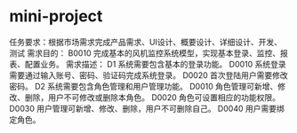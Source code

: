 # mini-project
任务要求：根据市场需求完成产品需求、UI设计、概要设计、详细设计、开发、测试
需求目的：
B0010  完成基本的风机监控系统模型，实现基本登录、监控、报表、配置业务。
需求描述：
D1  系统需要包含基本的登录功能。
D0010  系统登录需要通过输入账号、密码、验证码完成系统登录。
D0020  首次登陆用户需要修改密码。
D2  系统需要包含角色管理和用户管理功能。
D0010  角色管理可新增、修改、删除，用户不可修改或删除本角色。
D0020  角色可设置相应的功能权限。
D0030  用户管理可新增、修改、删除，用户不可删除自己。
D0040  用户需要绑定角色。

